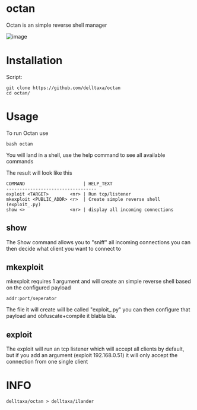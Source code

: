 # octan

Octan is an simple reverse shell manager

![image](https://user-images.githubusercontent.com/114283067/208232874-86fe3a57-1126-4ea1-ae52-b828e0d5938c.png)


# Installation

Script:
```
git clone https://github.com/delltaxa/octan
cd octan/
```

# Usage

To run Octan use
```
bash octan
```

You will land in a shell,
use the help command to see all available commands

The result will look like this

```
COMMAND                      | HELP_TEXT
----------------------------------
exploit <TARGET>        <nr> | Run tcp/listener
mkexploit <PUBLIC_ADDR> <r>  | Create simple reverse shell (exploit_.py)
show <>                 <nr> | display all incoming connections

```

## show
The Show command allows you to "sniff" all incoming
connections you can then decide what client you want to connect to

## mkexploit

mkexploit requires 1 argument and will create an simple reverse shell based on the
configured payload 

```
addr:port/seperator
```

The file it will create will be called "exploit_.py"
you can then configure that payload and obfuscate+compile it blabla bla.

## exploit

The exploit will run an tcp listener which will
accept all clients by default, but if you add an argument
(exploit 192.168.0.51) it will only accept the connection from one single client

# INFO

```
delltaxa/octan > delltaxa/ilander
```
